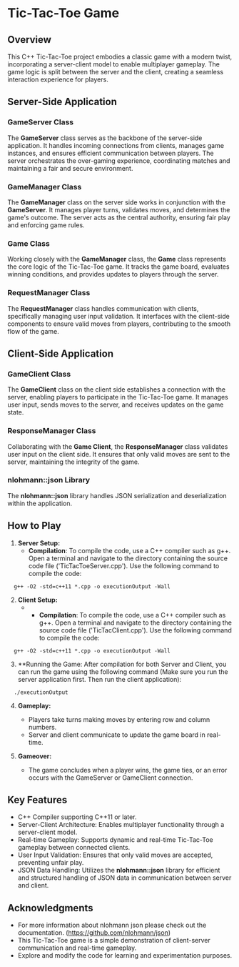 # Tic-Tac-Toe Game

## Overview
This C++ Tic-Tac-Toe project embodies a classic game with a modern twist, incorporating a server-client model to enable multiplayer gameplay. The game logic is split between the server and the client, creating a seamless interaction experience for players.

## Server-Side Application  
### GameServer Class  
The **GameServer** class serves as the backbone of the server-side application. It handles incoming connections from clients, manages game instances, and ensures efficient communication between players. The server orchestrates the over-gaming experience, coordinating matches and maintaining a fair and secure environment.   

### GameManager Class  
The **GameManager** class on the server side works in conjunction with the **GameServer**. It manages player turns, validates moves, and determines the game's outcome. The server acts as the central authority, ensuring fair play and enforcing game rules.   

### Game Class  
Working closely with the **GameManager** class, the **Game** class represents the core logic of the Tic-Tac-Toe game. It tracks the game board, evaluates winning conditions, and provides updates to players through the server. 

### RequestManager Class
The **RequestManager** class handles communication with clients, specifically managing user input validation. It interfaces with the client-side components to ensure valid moves from players, contributing to the smooth flow of the game. 

## Client-Side Application
### GameClient Class
The **GameClient** class on the client side establishes a connection with the server, enabling players to participate in the Tic-Tac-Toe game. It manages user input, sends moves to the server, and receives updates on the game state.  

### ResponseManager Class  
Collaborating with the **Game Client**, the **ResponseManager** class validates user input on the client side. It ensures that only valid moves are sent to the server, maintaining the integrity of the game. 

### nlohmann::json Library  
The **nlohmann::json** library handles JSON serialization and deserialization within the application. 

## How to Play
1. **Server Setup:**
   * **Compilation**: To compile the code, use a C++ compiler such as g++. Open a terminal and navigate to the 
     directory containing the source code file ('TicTacToeServer.cpp'). Use the following command to compile the code:
```shell
  g++ -O2 -std=c++11 *.cpp -o executionOutput -Wall
```
2. **Client Setup:**
   * * **Compilation**: To compile the code, use a C++ compiler such as g++. Open a terminal and navigate to the 
     directory containing the source code file ('TicTacClient.cpp'). Use the following command to compile the code:
```shell
  g++ -O2 -std=c++11 *.cpp -o executionOutput -Wall
```
3. **Running the Game: After compilation for both Server and Client, you can run the game using the following command (Make sure you run the server application first. Then run the client application):
```shell
  ./executionOutput
```
4. **Gameplay:**
   * Players take turns making moves by entering row and column numbers.
   * Server and client communicate to update the game board in real-time.

5. **Gameover:**
   * The game concludes when a player wins, the game ties, or an error occurs with the GameServer or GameClient connection.

## Key Features 
* C++ Compiler supporting C++11 or later.
* Server-Client Architecture: Enables multiplayer functionality through a server-client model.
* Real-time Gameplay: Supports dynamic and real-time Tic-Tac-Toe gameplay between connected clients.
* User Input Validation: Ensures that only valid moves are accepted, preventing unfair play.
* JSON Data Handling: Utilizes the **nlohmann::json** library for efficient and structured handling of JSON data in communication between server and client. 

## Acknowledgments
* For more information about nlohmann json please check out the documentation. (https://github.com/nlohmann/json)
* This Tic-Tac-Toe game is a simple demonstration of client-server communication and real-time gameplay.
* Explore and modify the code for learning and experimentation purposes. 
